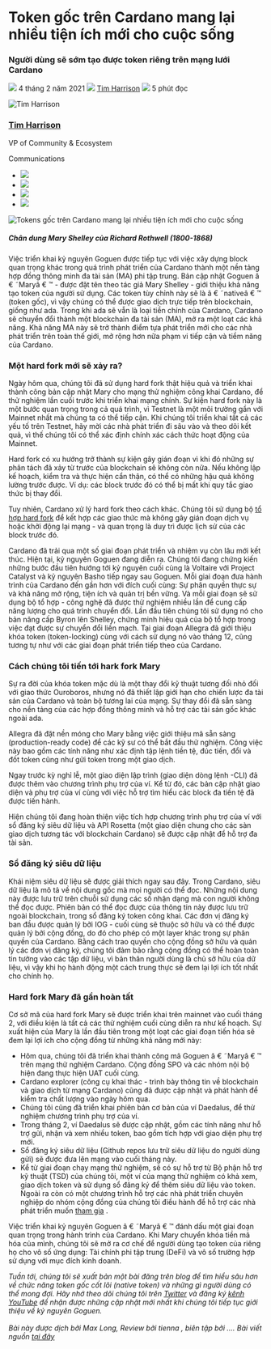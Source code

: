 # Token gốc trên Cardano mang lại nhiều tiện ích mới cho cuộc sống

### **Người dùng sẽ sớm tạo được token riêng trên mạng lưới Cardano**

![](img/2021-02-04-native-tokens-to-bring-new-utility-to-life-on-cardano.002.png) 4 tháng 2 năm 2021 ![](img/2021-02-04-native-tokens-to-bring-new-utility-to-life-on-cardano.002.png) [Tim Harrison](tmp//en/blog/authors/tim-harrison/page-1/) ![](img/2021-02-04-native-tokens-to-bring-new-utility-to-life-on-cardano.003.png) 5 phút đọc

![Tim Harrison](img/2021-02-04-native-tokens-to-bring-new-utility-to-life-on-cardano.004.png)[](tmp//en/blog/authors/tim-harrison/page-1/)

### [**Tim Harrison**](tmp//en/blog/authors/tim-harrison/page-1/)

VP of Community &amp; Ecosystem

Communications

- ![](img/2021-02-04-native-tokens-to-bring-new-utility-to-life-on-cardano.005.png)[](mailto:tim.harrison@iohk.io "Email")
- ![](img/2021-02-04-native-tokens-to-bring-new-utility-to-life-on-cardano.006.png)[](https://uk.linkedin.com/in/timbharrison "LinkedIn")
- ![](img/2021-02-04-native-tokens-to-bring-new-utility-to-life-on-cardano.007.png)[](https://twitter.com/timbharrison "Twitter")
- ![](img/2021-02-04-native-tokens-to-bring-new-utility-to-life-on-cardano.008.png)[](https://github.com/timbharrison "GitHub")

![Tokens gốc trên Cardano mang lại nhiều tiện ích mới cho cuộc sống](img/2021-02-04-native-tokens-to-bring-new-utility-to-life-on-cardano.009.jpeg)

##### **Chân dung Mary Shelley của Richard Rothwell (1800-1868)**

Việc triển khai kỷ nguyên Goguen được tiếp tục với việc xây dựng block quan trọng khác trong quá trình phát triển của Cardano thành một nền tảng hợp đồng thông minh đa tài sản (MA) phi tập trung. Bản cập nhật Goguen â € ˜Maryâ € ™ - được đặt tên theo tác giả Mary Shelley - giới thiệu khả năng tạo token của người sử dụng. Các token tùy chỉnh này sẽ là â € ˜nativeâ € ™ (token gốc), vì vậy chúng có thể được giao dịch trực tiếp trên blockchain, giống như ada. Trong khi ada sẽ vẫn là loại tiền chính của Cardano, Cardano sẽ chuyển đổi thành một blockchain đa tài sản (MA), mở ra một loạt các khả năng. Khả năng MA này sẽ trở thành điểm tựa phát triển mới cho các nhà phát triển trên toàn thế giới, mở rộng hơn nữa phạm vi tiếp cận và tiềm năng của Cardano.

### **Một hard fork mới sẽ xảy ra?**

Ngày hôm qua, chúng tôi đã sử dụng hard fork thật hiệu quả và triển khai thành công bản cập nhật Mary cho mạng thử nghiệm công khai Cardano, để thử nghiệm lần cuối trước khi triển khai mạng chính. Sự kiện hard fork này là một bước quan trọng trong cả quá trình, vì Testnet là một môi trường gần với Mainnet nhất mà chúng ta có thể tiếp cận. Khi chúng tôi triển khai tất cả các yếu tố trên Testnet, hãy mời các nhà phát triển đi sâu vào và theo dõi kết quả, vì thế chúng tôi có thể xác định chính xác cách thức hoạt động của Mainnet.

Hard fork có xu hướng trở thành sự kiện gây gián đoạn vì khi đó những sự phân tách đã xảy từ trước của blockchain sẽ không còn nữa. Nếu không lập kế hoạch, kiểm tra và thực hiện cẩn thận, có thể có những hậu quả không lường trước được. Ví dụ: các block trước đó có thể bị mất khi quy tắc giao thức bị thay đổi.

Tuy nhiên, Cardano xử lý hard fork theo cách khác. Chúng tôi sử dụng bộ [tổ hợp hard fork](https://iohk.io/en/blog/posts/2020/05/07/combinator-makes-easy-work-of-shelley-hard-fork/) để kết hợp các giao thức mà không gây gián đoạn dịch vụ hoặc khởi động lại mạng - và quan trọng là duy trì được lịch sử của các block trước đó.

Cardano đã trải qua một số giai đoạn phát triển và nhiệm vụ còn lâu mới kết thúc. Hiện tại, kỷ nguyên Goguen đang diễn ra. Chúng tôi đang chứng kiến những bước đầu tiên hướng tới kỷ nguyên cuối cùng là Voltaire với Project Catalyst và kỷ nguyên Basho tiếp ngay sau Goguen. Mỗi giai đoạn đưa hành trình của Cardano đến gần hơn với đích cuối cùng: Sự phân quyền thực sự và khả năng mở rộng, tiện ích và quản trị bền vững. Và mỗi giai đoạn sẽ sử dụng bộ tổ hợp - công nghệ đã được thử nghiệm nhiều lần để cung cấp năng lượng cho quá trình chuyển đổi. Lần đầu tiên chúng tôi sử dụng nó cho bản nâng cấp Byron lên Shelley, chứng minh hiệu quả của bộ tổ hợp trong việc đạt được sự chuyển đổi liền mạch. Tại giai đoạn Allegra đã giới thiệu khóa token (token-locking) cùng với cách sử dụng nó vào tháng 12, cũng tương tự như với các giai đoạn phát triển tiếp theo của Cardano.

### **Cách chúng tôi tiến tới hark fork Mary**

Sự ra đời của khóa token mặc dù là một thay đổi kỹ thuật tương đối nhỏ đối với giao thức Ouroboros, nhưng nó đã thiết lập giới hạn cho chiến lược đa tài sản của Cardano và toàn bộ tương lai của mạng. Sự thay đổi đã sẵn sàng cho nền tảng của các hợp đồng thông minh và hỗ trợ các tài sản gốc khác ngoài ada.

Allegra đã đặt nền móng cho Mary bằng việc giới thiệu mã sẵn sàng (production-ready code) để các kỹ sư có thể bắt đầu thử nghiệm. Công việc này bao gồm các tính năng như xác định tập lệnh tiền tệ, đúc tiền, đổi và đốt token cũng như gửi token trong một giao dịch.

Ngay trước kỳ nghỉ lễ, một giao diện lập trình (giao diện dòng lệnh -CLI) đã được thêm vào chương trình phụ trợ của ví. Kể từ đó, các bản cập nhật giao diện và phụ trợ của ví cùng với việc hỗ trợ tìm hiểu các block đa tiền tệ đã được tiến hành.

Hiện chúng tôi đang hoàn thiện việc tích hợp chương trình phụ trợ của ví với sổ đăng ký siêu dữ liệu và API Rosetta (một giao diện chung cho các sàn giao dịch tương tác với blockchain Cardano) sẽ được cập nhật để hỗ trợ đa tài sản.

### **Sổ đăng ký siêu dữ liệu**

Khái niệm siêu dữ liệu sẽ được giải thích ngay sau đây. Trong Cardano, siêu dữ liệu là mô tả về nội dung gốc mà mọi người có thể đọc. Những nội dung này được lưu trữ trên chuỗi sử dụng các số nhận dạng mà con người không thể đọc được. Phiên bản có thể đọc được của thông tin này được lưu trữ ngoài blockchain, trong sổ đăng ký token công khai. Các đơn vị đăng ký ban đầu được quản lý bởi IOG - cuối cùng sẽ thuộc sở hữu và có thể được quản lý bởi cộng đồng, do đó cho phép có một layer khác trong sự phân quyền của Cardano. Bằng cách trao quyền cho cộng đồng sở hữu và quản lý các đơn vị đăng ký, chúng tôi đảm bảo rằng cộng đồng có thể hoàn toàn tin tưởng vào các tập dữ liệu, vì bản thân người dùng là chủ sở hữu của dữ liệu, vì vậy khi họ hành động một cách trung thực sẽ đem lại lợi ích tốt nhất cho chính họ.

### **Hard fork Mary đã gần hoàn tất**

Cơ sở mã của hard fork Mary sẽ được triển khai trên mainnet vào cuối tháng 2, với điều kiện là tất cả các thử nghiệm cuối cùng diễn ra như kế hoạch. Sự xuất hiện của Mary là lần đầu tiên trong một loạt các giai đoạn tiến hóa sẽ đem lại lợi ích cho cộng đồng từ những khả năng mới này:

- Hôm qua, chúng tôi đã triển khai thành công mã Goguen â € ˜Maryâ € ™ trên mạng thử nghiệm Cardano. Cộng đồng SPO và các nhóm nội bộ hiện đang thực hiện UAT cuối cùng.
- Cardano explorer (công cụ khai thác - trình bày thông tin về blockchain và giao dịch từ mạng Cardano) cũng đã được cập nhật và phát hành để kiểm tra chất lượng vào ngày hôm qua.
- Chúng tôi cũng đã triển khai phiên bản cơ bản của ví Daedalus, để thử nghiệm chương trình phụ trợ của ví.
- Trong tháng 2, ví Daedalus sẽ được cập nhật, gồm các tính năng như hỗ trợ gửi, nhận và xem nhiều token, bao gồm tích hợp với giao diện phụ trợ mới.
- Sổ đăng ký siêu dữ liệu (Github repos lưu trữ siêu dữ liệu do người dùng gửi) sẽ được đưa lên mạng vào cuối tháng này.
- Kể từ giai đoạn chạy mạng thử nghiệm, sẽ có sự hỗ trợ từ Bộ phận hỗ trợ kỹ thuật (TSD) của chúng tôi, một ví của mạng thử nghiệm có khả xem, giao dịch token và sử dụng sổ đăng ký để thêm siêu dữ liệu vào token. Ngoài ra còn có một chương trình hỗ trợ các nhà phát triển chuyên nghiệp do nhóm cộng đồng của chúng tôi điều hành để hỗ trợ các nhà phát triển muốn [tham gia](https://input-output.typeform.com/to/OJsf0XcD) .

Việc triển khai kỷ nguyên Goguen â € ˜Maryâ € ™ đánh dấu một giai đoạn quan trọng trong hành trình của Cardano. Khi Mary chuyển khóa tiền mã hóa của mình, chúng tôi sẽ mở ra cơ chế để người dùng tạo token của riêng họ cho vô số ứng dụng: Tài chính phi tập trung (DeFi) và vô số trường hợp sử dụng với mục đích kinh doanh.

*Tuần tới, chúng tôi sẽ xuất bản một bài đăng trên blog để tìm hiểu sâu hơn về chức năng token gốc cốt lõi (native token) và những gì người dùng có thể mong đợi. Hãy nhớ theo dõi chúng tôi trên [Twitter](https://twitter.com/InputOutputHK) và đăng ký [kênh YouTube](https://www.youtube.com/channel/UCBJ0p9aCW-W82TwNM-z3V2w) để nhận được những cập nhật mới nhất khi chúng tôi tiếp tục giới thiệu về kỷ nguyên Goguen.<br><br>Bài này được dịch bởi Max Long, Review bởi tienna , biên tập bởi .... Bài viết nguồn [tại đây](https://iohk.io/en/blog/posts/2021/02/04/native-tokens-to-bring-new-utility-to-life-on-cardano/)*

